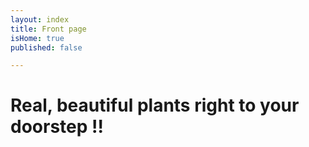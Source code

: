 ```yaml
---
layout: index
title: Front page
isHome: true
published: false

---
```

# Real, beautiful plants right to your doorstep !!
